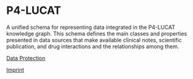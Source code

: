 # P4-LUCAT
A unified schema for representing data integrated in the P4-LUCAT knowledge graph. This schema defines the main classes and properties presented in data sources that make available clinical notes, scientific publication, and drug interactions and the relationships among them.

[Data Protection](https://service.tib.eu/ts4tib/dataprotection)

[Imprint](https://service.tib.eu/ts4tib/index)
